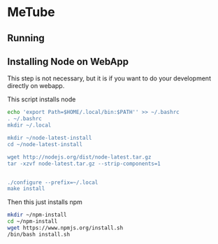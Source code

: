 # MeTube

## Running


## Installing Node on WebApp

This step is not necessary, but it is if you want to do your
development directly on webapp.

This script installs node
```bash
echo 'export Path=$HOME/.local/bin:$PATH'' >> ~/.bashrc
. ~/.bashrc
mkdir ~/.local

mkdir ~/node-latest-install
cd ~/node-latest-install

wget http://nodejs.org/dist/node-latest.tar.gz
tar -xzvf node-latest.tar.gz --strip-components=1


./configure --prefix=~/.local
make install
```

Then this just installs npm
```bash
mkdir ~/npm-install
cd ~/npm-install
wget https://www.npmjs.org/install.sh
/bin/bash install.sh
```
